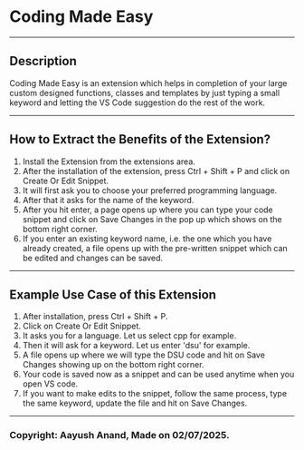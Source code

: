 # Coding Made Easy

---

## Description
Coding Made Easy is an extension which helps in completion of your large custom designed functions, classes and templates by just typing a small keyword and letting the VS Code suggestion do the rest of the work.

---

## How to Extract the Benefits of the Extension?
1. Install the Extension from the extensions area.
2. After the installation of the extension, press Ctrl + Shift + P and click on Create Or Edit Snippet.
3. It will first ask you to choose your preferred programming language.
4. After that it asks for the name of the keyword.
5. After you hit enter, a page opens up where you can type your code snippet and click on Save Changes in the pop up which shows on the bottom right corner.
6. If you enter an existing keyword name, i.e. the one which you have already created, a file opens up with the pre-written snippet which can be edited and changes can be saved. 

---

## Example Use Case of this Extension
1. After installation, press Ctrl + Shift + P.
2. Click on Create Or Edit Snippet.
3. It asks you for a language. Let us select cpp for example.
4. Then it will ask for a keyword. Let us enter 'dsu' for example.
5. A file opens up where we will type the DSU code and hit on Save Changes showing up on the bottom right corner.
6. Your code is saved now as a snippet and can be used anytime when you open VS code.
7. If you want to make edits to the snippet, follow the same process, type the same keyword, update the file and hit on Save Changes.

---

### Copyright: Aayush Anand, Made on 02/07/2025.
